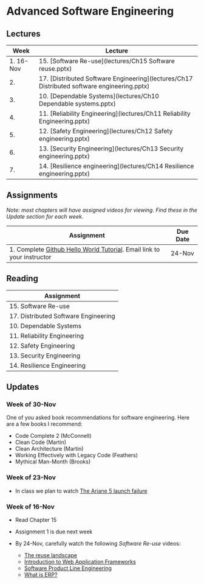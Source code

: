 # Advanced Software Engineering

## Lectures

| Week | Lecture |
|------|---------|
| 1. 16-Nov  | 15. [Software Re-use](lectures/Ch15 Software reuse.pptx)   |
| 2.    | 17. [Distributed Software Engineering](lectures/Ch17 Distributed software engineering.pptx)   |
| 3.  |  10. [Dependable Systems](lectures/Ch10 Dependable systems.pptx)  |
| 4.    | 11. [Reliability Engineering](lectures/Ch11 Reliability Engineering.pptx)  |
| 5.    | 12. [Safety Engineering](lectures/Ch12 Safety engineering.pptx)   |
| 6.    | 13.  [Security Engineering](lectures/Ch13 Security engineering.pptx) |
| 7.   | 14. [Resilience engineering](lectures/Ch14 Resilience engineering.pptx)  |

## Assignments

*Note: most chapters will have assigned videos for viewing.  Find these in the Update section for each week.*

| Assignment | Due Date |
|------------|----------|
| 1. Complete [Github Hello World Tutorial](https://guides.github.com/activities/hello-world/). Email link to your instructor | 24-Nov |

## Reading

| Assignment                           | 
|--------------------------------------|
| 15. Software Re-use                  | 
| 17. Distributed Software Engineering | 
| 10. Dependable Systems               | 
| 11. Reliability Engineering          | 
| 12. Safety Engineering               | 
| 13. Security Engineering             | 
| 14. Resilience Engineering           | 

## Updates

### Week of 30-Nov

One of you asked book recommendations for software engineering.  Here are a few books I recommend:

* Code Complete 2 (McConnell)
* Clean Code (Martin)
* Clean Architecture (Martin)
* Working Effectively with Legacy Code (Feathers)
* Mythical Man-Month (Brooks)

### Week of 23-Nov

* In class we plan to watch [The Ariane 5 launch failure](https://www.youtube.com/watch?v=W3YJeoYgozw)

###  Week of 16-Nov

* Read Chapter 15
* Assignment 1 is due next week
* By 24-Nov, carefully watch the following *Software Re-use* videos:

  * [The reuse landscape](https://www.youtube.com/watch?v=feAZV7Ofov4)
  * [Introduction to Web Application Frameworks](https://www.youtube.com/watch?v=b3p4rBZAwwE)
  * [Software Product Line Engineering](https://www.youtube.com/watch?v=R1gybFwAy10)
  * [What is ERP?](https://www.youtube.com/watch?v=E0tgKVOxihI)
